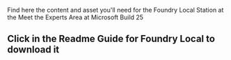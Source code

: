 Find here the content and asset you'll need for the Foundry Local Station at the Meet the Experts Area at Microsoft Build 25
## Click in the Readme Guide for Foundry Local to download it
